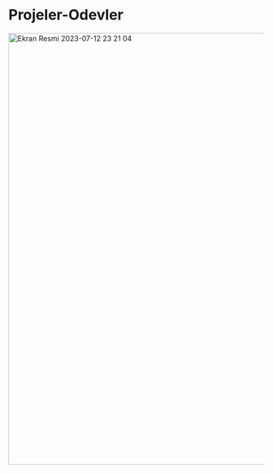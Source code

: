 # Projeler-Odevler

<img width="851" alt="Ekran Resmi 2023-07-12 23 21 04" src="https://github.com/osmanbatuhankalkan/Projeler-Odevler/assets/119897554/17716ddd-404d-4dd6-b117-bb944de69f97">

